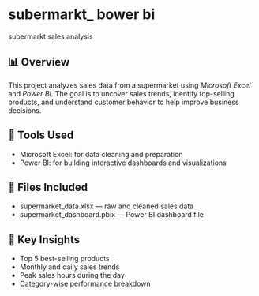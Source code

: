 # subermarkt_ bower bi
subermarkt sales analysis
## 📊 Overview
This project analyzes sales data from a supermarket using *Microsoft Excel* and *Power BI*. The goal is to uncover sales trends, identify top-selling products, and understand customer behavior to help improve business decisions.

## 📁 Tools Used
- Microsoft Excel: for data cleaning and preparation
- Power BI: for building interactive dashboards and visualizations

## 📂 Files Included
- supermarket_data.xlsx — raw and cleaned sales data
- supermarket_dashboard.pbix — Power BI dashboard file

## 🧠 Key Insights
- Top 5 best-selling products
- Monthly and daily sales trends
- Peak sales hours during the day
- Category-wise performance breakdown
